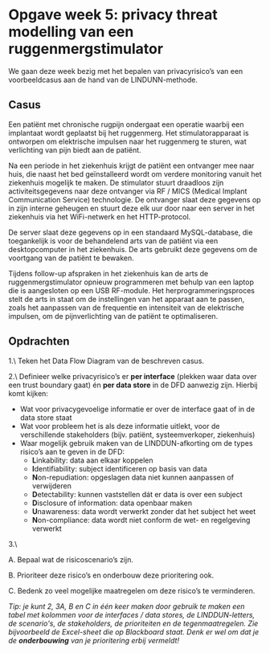 # Opgave week 5: privacy threat modelling van een ruggenmergstimulator

We gaan deze week bezig met het bepalen van privacyrisico’s van een voorbeeldcasus aan de hand van de LINDUNN-methode. 

## Casus

Een patiënt met chronische rugpijn ondergaat een operatie waarbij een implantaat wordt geplaatst bij het ruggenmerg. Het stimulatorapparaat is ontworpen om elektrische impulsen naar het ruggenmerg te sturen, wat verlichting van pijn biedt aan de patiënt.

Na een periode in het ziekenhuis krijgt de patiënt een ontvanger mee naar huis, die naast het bed geïnstalleerd wordt om verdere monitoring vanuit het ziekenhuis mogelijk te maken. De stimulator stuurt draadloos zijn activiteitsgegevens naar deze ontvanger via RF / MICS (Medical Implant Communication Service) technologie. De ontvanger slaat deze gegevens op in zijn interne geheugen en stuurt deze elk uur door naar een server in het ziekenhuis via het WiFi-netwerk en het HTTP-protocol.

De server slaat deze gegevens op in een standaard MySQL-database, die toegankelijk is voor de behandelend arts van de patiënt via een desktopcomputer in het ziekenhuis. De arts gebruikt deze gegevens om de voortgang van de patiënt te bewaken.

Tijdens follow-up afspraken in het ziekenhuis kan de arts de ruggenmergstimulator opnieuw programmeren met behulp van een laptop die is aangesloten op een USB RF-module. Het herprogrammeringsproces stelt de arts in staat om de instellingen van het apparaat aan te passen, zoals het aanpassen van de frequentie en intensiteit van de elektrische impulsen, om de pijnverlichting van de patiënt te optimaliseren.

## Opdrachten

1.\ Teken het Data Flow Diagram van de beschreven casus. 

2.\ Definieer welke privacyrisico’s er **per interface** (plekken waar data over een trust boundary gaat) én **per data store** in de DFD aanwezig zijn. Hierbij komt kijken:

* Wat voor privacygevoelige informatie er over de interface gaat of in de data store staat
* Wat voor probleem het is als deze informatie uitlekt, voor de verschillende stakeholders (bijv. patiënt, systeemverkoper, ziekenhuis)
* Waar mogelijk gebruik maken van de LINDDUN-afkorting om de types risico’s aan te geven in de DFD: 
    * <b>L</b>inkability: data aan elkaar koppelen
    * <b>I</b>dentifiability: subject identificeren op basis van data
    * <b>N</b>on-repudiation: opgeslagen data niet kunnen aanpassen of verwijderen
    * <b>D</b>etectability: kunnen vaststellen dát er data is over een subject
    * <b>D</b>isclosure of information: data openbaar maken
    * <b>U</b>nawareness: data wordt verwerkt zonder dat het subject het weet
    * <b>N</b>on-compliance: data wordt niet conform de wet- en regelgeving verwerkt

3.\ 

A. Bepaal wat de risicoscenario’s zijn.

B. Prioriteer deze risico’s en onderbouw deze prioritering ook.

C. Bedenk zo veel mogelijke maatregelen om deze risico’s te verminderen.

*Tip: je kunt 2, 3A, B en C in één keer maken door gebruik te maken een tabel met kolommen voor de interfaces / data stores, de LINDDUN-letters, de scenario's, de stakeholders, de prioriteiten en de tegenmaatregelen. Zie bijvoorbeeld de Excel-sheet die op Blackboard staat. Denk er wel om dat je de **onderbouwing** van je prioritering erbij vermeldt!*